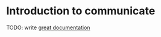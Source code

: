 # Introduction to communicate

TODO: write [great documentation](http://jacobian.org/writing/what-to-write/)
